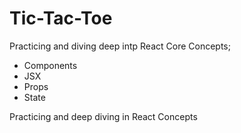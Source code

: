 # Tic-Tac-Toe

Practicing and diving deep intp React Core Concepts; 
- Components
- JSX
- Props
- State

Practicing and deep diving in React Concepts



